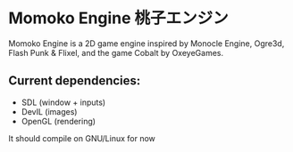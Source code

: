 # Momoko Engine 桃子エンジン

Momoko Engine is a 2D game engine inspired by Monocle Engine, Ogre3d, Flash Punk & Flixel, and the game Cobalt by OxeyeGames.

## Current dependencies:

 * SDL (window + inputs)
 * DevIL (images)
 * OpenGL (rendering)

It should compile on GNU/Linux for now

